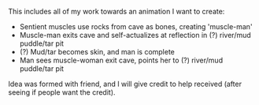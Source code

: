 This includes all of my work towards an animation I want to create:
  - Sentient muscles use rocks from cave as bones, creating 'muscle-man'
  - Muscle-man exits cave and self-actualizes at reflection in (?) river/mud puddle/tar pit
  - (?) Mud/tar becomes skin, and man is complete
  - Man sees muscle-woman exit cave, points her to (?) river/mud puddle/tar pit

Idea was formed with friend, and I will give credit to help received (after seeing if people want the credit).
